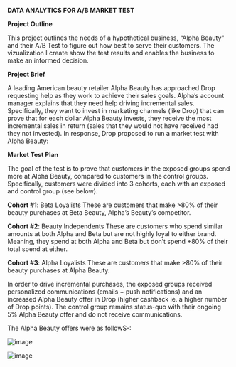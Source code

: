 **DATA ANALYTICS FOR A/B MARKET TEST**

**Project Outline**

This project outlines the needs of a hypothetical business, “Alpha Beauty" and their A/B Test to figure out how best to serve their customers. The vizualization I create show the test results and enables the business to make an informed decision.

**Project Brief**

A leading American beauty retailer Alpha Beauty has approached Drop requesting help as they work to achieve their sales goals. Alpha’s account manager explains that they need help driving incremental sales. Specifically, they want to invest in marketing channels (like Drop) that can prove that for each dollar Alpha Beauty invests, they receive the most incremental sales in return (sales that they would not have received had they not invested). In response, Drop proposed to run a market test with Alpha Beauty:

**Market Test Plan**

The goal of the test is to prove that customers in the exposed groups spend more at Alpha Beauty, compared to customers in the control groups. Specifically, customers were divided into 3 cohorts,
each with an exposed and control group (see below).

**Cohort #1**: Beta Loyalists These are customers that make >80% of their beauty purchases at Beta
Beauty, Alpha’s Beauty’s competitor.

**Cohort #2**: Beauty Independents These are customers who spend similar amounts at both Alpha
and Beta but are not highly loyal to either brand. Meaning, they spend at both Alpha and Beta but
don’t spend +80% of their total spend at either.

**Cohort #3**: Alpha Loyalists These are customers that make >80% of their beauty purchases at
Alpha Beauty.

In order to drive incremental purchases, the exposed groups received personalized communications (emails + push notifications) and an increased Alpha Beauty offer in Drop (higher cashback ie. a
higher number of Drop points). The control group remains status-quo with their ongoing 5% Alpha Beauty offer and do not receive communications.

The Alpha Beauty offers were as followS-:

![image](https://github.com/cezekwem/portfolio/assets/135195102/e20008d8-c16f-4e4f-a018-d8e0db3f52b7)

![image](https://github.com/cezekwem/portfolio/assets/135195102/a24852d1-cbc8-4861-8a54-1318560ecc37)

